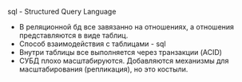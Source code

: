 sql - Structured Query Language

- В реляционной бд все завязанно на отношениях, а отношения представляются в виде таблиц.
- Способ взаимодействия с таблицами - sql
- Внутри таблицы все выполняется через транзакции (ACID)
- СУБД плохо масштабируются. Добавляются механизмы для масштабирования (репликация), но это костыли.

